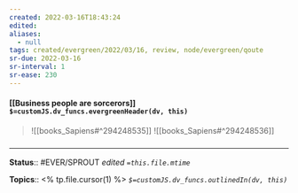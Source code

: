 ```yaml
---
created: 2022-03-16T18:43:24 
edited: 
aliases:
  - null
tags: created/evergreen/2022/03/16, review, node/evergreen/qoute
sr-due: 2022-03-16
sr-interval: 1
sr-ease: 230
---
```


#### [[Business people are sorcerors]] `$=customJS.dv_funcs.evergreenHeader(dv, this)`


> ![[books_Sapiens#^294248535]]
> ![[books_Sapiens#^294248536]]

### <hr class="footnote"/>

**Status**:: #EVER/SPROUT
*edited `=this.file.mtime`*

**Topics**:: <% tp.file.cursor(1) %>
*`$=customJS.dv_funcs.outlinedIn(dv, this)`*
